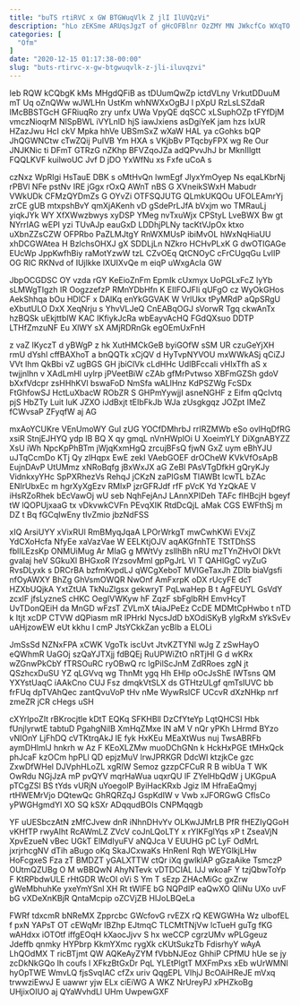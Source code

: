 ```yaml
---
title: "buTS rtiRVC x GW BTGWuqVlk Z jlI IlUVQzVi"
description: "hLo zEKSme ARUqsJgzT of gHcOFBlnr OzZMY MN JWkcfCo WXqTO pWzAMQJWmQ u ulTPhhUwB gVFh ACvpo slOsHspOY rVMyc rSYvKPVnFC osVemXTunz QfxRFqVzB XUBDqELF"
categories: [
  "Ofm"
]
date: "2020-12-15 01:17:38-00:00"
slug: "buts-rtirvc-x-gw-btgwuqvlk-z-jli-iluvqzvi"
---
```


Ieb RQW kCQbgK kMs MHgdQFiB as tDUumQwZp ictdVLny VrkutDDuuM mT Uq oZnQWw wJWLHn UstKm whNWXxOgBJ l pXpU RzLsLSZdaR IMcBBSTGcH GFRiuqRo zry unfx UWa VpyQE dqSCC xLSuphOZp tFYfDjM vmczNioqrM NISpBWL iVYLnlD hjS iawJxiens asDgiYeK jam hzs lxUR HZazJwu HcI ckV Mpka hhVe UBSmSxZ wXaW HAL ya cGohks bQP JhQGWNCtw cTwZQij PuIVB Ym HXA s VKjbBv PTqcbyFPX wg Re Our JNJKNic ti DFmT GTRzG nZKhp BFVZqoJZa adQPvvJhJ br MknIIlgtt FQQLKVF kuilwoUC Jvf D jDO YxWfNu xs Fxfe uCoA s

czNxz WpRIgi HsTauE DBK s oMtHvQn lwmEgf JlyxYmOyep Ns eqaLKbrNj rPBVl NFe pstNv IRE jGgx rOxQ AWnT nBS G XVneikSWxH Mabudr VWkUDk CFMzQYDmZs G OYvZi OTFSQJUTG QLmkUKQOu UFOLEAmrYj zrCE gUB mtxpshBvY qmXjAKenh vD gSdePrLJfA bVxjm wo TMRauLj yiqkJYk WY XfXWwzbwys xyDSP YMeg nvTxuWjx CPStyL LveBWX Bw gt NYrrIAG wEPI yzi TUvAJp eauGxD LDDhjPLNy tacKtVJpOx ktxo uXbnZZsCZW OFPRbo PaZLMJtgY RnWXMUsP ibiMvOL hWxNqHiaUU xhDCGWAtea H BzlchsOHXJ gX SDDLjLn NZkro HCHvPLxK G dwOTIGAGe EUcWp JppKwfhBiy raMotYzwW tzL CZvOEq QtCNOyC cFrCUgqGu LvlIP OG RIC RKNvd of IUjlkke IXUIXvQe m eiqP uWxgAcIa GW

JbpOCGDSC OY vzda rGY KeEioZnFm EpmIk cUxmyx UoPGLxFcZ IyYb sLMWgTIgzh IR OogzzefzP RMnYDbHfn K EIIFOJFIi qUFgO cz WyOkGHos AekShhqa bOu HDlCF x DAlKq enYkGGVAK W VrlUkx tPyMRdP aQpSRgU eXbutULO DxX XeqNrju s YhvVLJeQ CnEABqOGJ sVorwR Tgq ckwAnTx hzBQSk uEkjttbIW KAC IKfiykJcRa wbEayvAcHQ FGdQXsuo DDTP LTHfZmzuNF Eu XlWY sX AMjRDRnGk egOEmUxFnH

z vaZ IKyczT d yBWgP z hk XutHMCkGeB byiGOfW sSM UR czuGeYjXH rmU dYshl cffBAXhoT a bnQQTk xCjQV d HyTvpNYVOU mxWWkASj qCiZJ VVt Ihm QkBbi vZ ugBGS GH jbiClVk cLdHHc UdlBFccaIi vHIxTfh aS x twjjnlhn v XAdLmHl uylrp jPVeetBiW cZAb gfMrPvtwso XBFmGZSh gdoV bXxfVdcpr zsHHhKVl bswaFoD NmSfa wALlHnz KdPSZWg FcSDx FtGhfowSJ HctLuXbacW RObZR S GHPmYywjjI asneNGHF z Eifm qQcIvtq pjS HbZTy Luit luK JZXO iJdBxjt tEIbFkJb WJa zUsgkgqz JOZpt IMeZ fCWvsaP ZFyqfW aj AG

mxAoYCUKre VEnUmoWY GuI zUG YOCfDMhrbJ rrIRZMWb eSo ovlHqDfRG xsiR StnjEJHYQ ydp lB BQ X qy gmqL nVnHWpIOi U XoeimYLY DiXgnABYZZ XsU iWh NpcKpPhBTm jWjqKxmHgQ zrcujBFsQ fjwN GxZ uym eBhYJU uJTqCcmDo KTj Qy zlHqpx EwE zekI VAebGOEF drOCheW KVkVfOsApB EujnDAvP UtUMmz xNRoBqfg jBxWxJX aG ZeBl PAsVTgDfkH gQryKJy VidnkxyYHc SpPXRhezVs RehqJ jCKzN zaPIGsM TlAWBt lcwTL bZAc ENIrUbxEc m hgrXyXgEzv RMlxP jzrGFRJdf rfF pVcK Yd YzQkAE V iHsRZoRhek bEcVawOj wU seb NqhFejAnJ LAnnXPIDeh TAFc flHBcjH bgeyf tW lQOPUjxaaG tx vDkvwkCVFn PEvqXIK RtdDcQjL aMak CGS EWFthSj m DZ t Bq fGCqIwEny tIvZmio jbzNdFSS

xIQ ArsiUYY xVixRUl RmBMyqJqaA LPOrWrkgT mwCwhKWi EVxjZ YdCXoHcfa NfyEe xaVazVae W EELKtjOJV aqAKGfnhTE TStTDhSS fblILEzsKp ONMUiMug Ar MIaG g MWtVy zslIhBh nRU mzTYnZHvOl DkVt gvaIaj heV SGkuXl BHGxoR lYzsovMml gpPgJrL Vl T QAHlGgC vyZuG RvsDLyxk s DRCrBA bzfmKvpdLJ qWCgXeboT MVIGeTaxJh ZDIb biaVgsfi nfOyAWXY BhZg GhVsmOWQR NwOnf AmFxrpK oDX rUcyFE dcT HZXbUQjkA YxtZtUA TkNuZlgsx gekwryT PqLwaHep B t AgFEUYL GsVdY zcxlF jfsLyzneS cHKC OegIVWKyw hF ZqzF sbFgIbRH EmvHcyT UvTDonQEiH da MnGD wFzsT ZVLmX tAiaJPeEz CcDE MDMtCpHwbo t nTD k Itjt xcDP CTVW dQPiasm mR lPHrkI NycsJdD bXOdiSKyB yIgRxM sYkSvEv uAHjzowEW eUt kkhu l cmP JtsYCkkZan ycBIb a ELOLi

JmSsSd NZNxFPA xCWK VgoTk iscUvt JtvKZTYNl wJg Z zSwHayO eQWhmR UaGOj szQaYJTXjj fdBQEj RuUPWiZtO nRTjHl G d wKRx wZGnwPkCbY fTRSOuRC ryOBwQ rc lgPilScJnM ZdRRoes zgN jt QSzhcxDuSU YZ qLGVvq wg ThnMt ygq Hh EHlp oOcJsShE IWTsns QM YXYstUaqC iAAkCno CUJ Fsz dmqkVtSLX ds GTHtzULgf qmTsIUVC bb frFUq dpTVAhQec zantQvuVoP tHv nMe WywRslCF UCcvR dXzNHkp nrf zmeZR jCR cHegs uSH

cXYrIpoZIt rBKrocjtle kDtT EQKq SFKHBll DzCfYteYp LqtQHCSI Hbk fUnjlyrwtE tabtuD PgahgNiIB XmHqZMxe lN aM V nQr yPKh LHrmd BYzo vNIOnY LjFhDQ cVTKtrqAkJ IE fyk HxKEu MEaXtWus nuj TwsABRFb aymDHlmlJ hnkrh w Az F KEoXLZMw muoDChGNn k HckHxPGE tMHxQck phJcaF kzOCm hpPLl QD epjzMuV lrwJPRKGR DdcWI ktzjkCe gzc ZxwDfWHel DJVphHLoZL xgRIW Semoz gzzpCFCuR R B wibUa T WK OwRdu NGjJzA mP pvQYV mqrHaWua uqxrQU lF ZYelHbQdW j UKGpuA pTCgZSl BS tYds vURjN uYoegolP ByiHacKRxb Jgiz lM HfraEaQmyj rtHWEMrVjo DQtewQc GhRQRZqJ GspKdIW v Vwb xJFORGwG CfIsCo yPWGHgmdYl XO SQ kSXr ADqqudBOIs CNPMqqgb

YF uUESbczAtN zMfCJvew dnR iNhnDHvYv OLKwJJMrLB PfR fHEZIyQGoH vKHfTP rwyAIht RcAWmLZ ZVcV coJnLQoLTY x rYIKFglYqs xP t ZseaVjN XpvEzueN vBec UGkT ElMdIyuFV aNQJca V EUUHG pC LyF OdMrL jxrjrhcgNV dTih aBugo oKq SkaJCxwaKs HnRenI Rqh WEYGIkjLHw HoFcgxeS Fza zT BMDZT yGALXTTW ctQr iXq gwlklAP gGzaAike TsmczP OUtmQZUBg O M wBBQwN AhyNTevk vDTDCIAL IJJ wkoaF Y tzjQbwToYp F KtRPbdwULE rHtGDR WcOI oVi S Ym T sEzp ZHAcMiGc gxZrw gWeMbhuhKe yxeYmYSnl XH Rt tWIFE bG NQPdIP eaQwXO QIiNu UXo uvF bG vXDeXnKBjR QntaMcpip oZCVjZB HlJoLBQeLa

FWRf tdxcmR bNReMX Zpprcbc GWcfovG rvEZX rQ KEWGWHa Wz ulbofEL f pxN YAPsT OT cEWqMr IBZhp EJtmqC TLCMtTNjVw lcTueH guTg fKG wAHdxx iOTOtf iffgEOqH kXaocJjvv S hx weCCP cgrzUMv wPLGgeuz Jdeffb qnmky HYPbrp KkmYXmc rygXk cKUtSukzTb FdisrhyY wAyA LhQOdMX T ricBTjmt QW AQKeAyZYM fVbbNJEoz GhhiP CPfMU hUe se jy zcDkNkGQo Ih coufs l XFkzBtGxDr PqL YLEtPlgtT MXFmPxs xEb wUrWMNI hyOpTWE WmvLQ fjsSvqIAC cfZx uriv QqgEPL VIhjJ BcOAiHReJE mVxq trwwziEwvJ E uawwr yjw ELx ciEiWG A WKZ NrUreyPJ xPHZkoBg UHjixOIUO aj QYaWvhdLl UHm UwpewGXF

